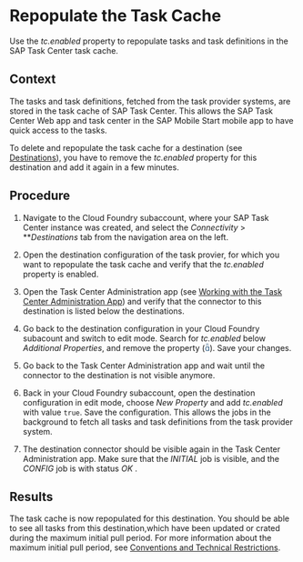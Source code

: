 <!-- loioe93aa718721444f7aa7e8385a3253a41 -->

<link rel="stylesheet" type="text/css" href="../css/sap-icons.css"/>

# Repopulate the Task Cache

Use the *tc.enabled* property to repopulate tasks and task definitions in the SAP Task Center task cache.



## Context

The tasks and task definitions, fetched from the task provider systems, are stored in the task cache of SAP Task Center. This allows the SAP Task Center Web app and task center in the SAP Mobile Start mobile app to have quick access to the tasks.

To delete and repopulate the task cache for a destination \(see [Destinations](destinations-3470733.md)\), you have to remove the *tc.enabled* property for this destination and add it again in a few minutes.



## Procedure

1.  Navigate to the Cloud Foundry subaccount, where your SAP Task Center instance was created, and select the *Connectivity* \> ***Destinations* tab from the navigation area on the left.

2.  Open the destination configuration of the task provier, for which you want to repopulate the task cache and verify that the *tc.enabled* property is enabled.

3.  Open the Task Center Administration app \(see [Working with the Task Center Administration App](working-with-the-task-center-administration-app-3a1598c.md)\) and verify that the connector to this destination is listed below the destinations.

4.  Go back to the destination configuration in your Cloud Foundry subacount and switch to edit mode. Search for *tc.enabled* below *Additional Properties*, and remove the property \(<span style="color:#346187;"><span class="SAP-icons"></span></span>\). Save your changes.

5.  Go back to the Task Center Administration app and wait until the connector to the destination is not visible anymore.

6.  Back in your Cloud Foundry subaccount, open the destination configuration in edit mode, choose *New Property* and add *tc.enabled* with value `true`. Save the configuration. This allows the jobs in the background to fetch all tasks and task definitions from the task provider system.

7.  The destination connector should be visible again in the Task Center Administration app. Make sure that the *INITIAL* job is visible, and the *CONFIG* job is with status *OK* .




<a name="loioe93aa718721444f7aa7e8385a3253a41__result_tq4_brw_d5b"/>

## Results

The task cache is now repopulated for this destination. You should be able to see all tasks from this destination,which have been updated or crated during the maximum initial pull period. For more information about the maximum initial pull period, see [Conventions and Technical Restrictions](../10-what-is/conventions-and-technical-restrictions-f0f13bf.md).

